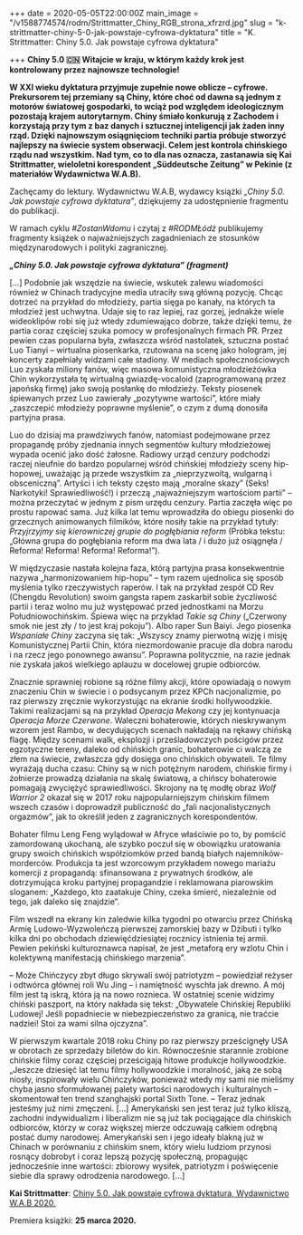 +++
date = 2020-05-05T22:00:00Z
main_image = "/v1588774574/rodm/Strittmatter_Chiny_RGB_strona_xfrzrd.jpg"
slug = "k-strittmatter-chiny-5-0-jak-powstaje-cyfrowa-dyktatura"
title = "K. Strittmatter: Chiny 5.0. Jak powstaje cyfrowa dyktatura"

+++
**Chiny 5.0 🇨🇳 Witajcie w kraju, w którym każdy krok jest kontrolowany przez najnowsze technologie!**

**W XXI wieku dyktatura przyjmuje zupełnie nowe oblicze – cyfrowe. Prekursorem tej przemiany są Chiny, które choć od dawna są jednym z motorów światowej gospodarki, to wciąż pod względem ideologicznym pozostają krajem autorytarnym. Chiny śmiało konkurują z Zachodem i korzystają przy tym z baz danych i sztucznej inteligencji jak żaden inny rząd. Dzięki najnowszym osiągnięciom techniki partia próbuje stworzyć najlepszy na świecie system obserwacji. Celem jest kontrola chińskiego rządu nad wszystkim. Nad tym, co to dla nas oznacza, zastanawia się Kai Strittmatter, wieloletni korespondent „Süddeutsche Zeitung” w Pekinie (z materiałów Wydawnictwa W.A.B).**

Zachęcamy do lektury. Wydawnictwu W.A.B, wydawcy książki _„Chiny 5.0. Jak powstaje cyfrowa dyktatura”_, dziękujemy za udostępnienie fragmentu do publikacji.

W ramach cyklu _#ZostanWdomu_ i czytaj z _#RODMŁódź_ publikujemy fragmenty książek o najważniejszych zagadnieniach ze stosunków międzynarodowych i polityki zagranicznej.

**_„Chiny 5.0. Jak powstaje cyfrowa dyktatura” (fragment)_**

\[…\] Podobnie jak wszędzie na świecie, wskutek zalewu wiadomości również w Chinach tradycyjne media utraciły swą główną pozycję. Chcąc dotrzeć na przykład do młodzieży, partia sięga po kanały, na których ta młodzież jest uchwytna. Udaje się to raz lepiej, raz gorzej, jednakże wiele wideoklipów robi się już wtedy zdumiewająco dobrze, także dzięki temu, że partia coraz częściej szuka pomocy w profesjonalnych firmach PR. Przez pewien czas popularna była, zwłaszcza wśród nastolatek, sztuczna postać Luo Tianyi – wirtualna piosenkarka, rzutowana na scenę jako hologram, jej koncerty zapełniały widzami całe stadiony. W mediach społecznościowych Luo zyskała miliony fanów, więc masowa komunistyczna młodzieżówka Chin wykorzystała tę wirtualną gwiazdę-vocaloid (zaprogramowaną przez japońską firmę) jako swoją posłankę do młodzieży. Teksty piosenek śpiewanych przez Luo zawierały „pozytywne wartości”, które miały „zaszczepić młodzieży poprawne myślenie”, o czym z dumą donosiła partyjna prasa.

Luo do dzisiaj ma prawdziwych fanów, natomiast podejmowane przez propagandę próby zjednania innych segmentów kultury młodzieżowej wypada ocenić jako dość żałosne. Radiowy urząd cenzury podchodzi raczej nieufnie do bardzo popularnej wśród chińskiej młodzieży sceny hip-hopowej, uważając ją przede wszystkim za „nieprzyzwoitą, wulgarną i obsceniczną”. Artyści i ich teksty często mają „moralne skazy” (Seks! Narkotyki! Sprawiedliwość!) i przeczą „najważniejszym wartościom partii” – można przeczytać w jednym z pism urzędu cenzury. Partia zaczęła więc po prostu rapować sama. Już kilka lat temu wprowadziła do obiegu piosenki do grzecznych animowanych filmików, które nosiły takie na przykład tytuły: _Przyjrzyjmy się kierowniczej grupie do pogłębiania reform_ (Próbka tekstu: „Główna grupa do pogłębiania reform ma dwa lata / i dużo już osiągnęła / Reforma! Reforma! Reforma! Reforma!”). 

W międzyczasie nastała kolejna faza, którą partyjna prasa konsekwentnie nazywa „harmonizowaniem hip-hopu” – tym razem ujednolica się sposób myślenia tylko rzeczywistych raperów. I tak na przykład zespół CD Rev (Chengdu Revolution) swoim gangsta rapem zaskarbił sobie życzliwość partii i teraz wolno mu już występować przed jednostkami na Morzu Południowochińskim. Śpiewa więc na przykład _Takie są Chiny_ („Czerwony smok nie jest zły / to jest kraj pokoju”). Albo raper Sun Baiyi. Jego piosenka _Wspaniałe Chiny_ zaczyna się tak: „Wszyscy znamy pierwotną wizję i misję Komunistycznej Partii Chin, która niezmordowanie pracuje dla dobra narodu i na rzecz jego ponownego awansu”. Poprawna politycznie, na razie jednak nie zyskała jakoś wielkiego aplauzu w docelowej grupie odbiorców.

Znacznie sprawniej robione są różne filmy akcji, które opowiadają o nowym znaczeniu Chin w świecie i o podsycanym przez KPCh nacjonalizmie, po raz pierwszy zręcznie wykorzystując na ekranie środki hollywoodzkie. Takimi realizacjami są na przykład _Operacja Mekong_ czy jej kontynuacja _Operacja Morze Czerwone_. Waleczni bohaterowie, których nieskrywanym wzorem jest Rambo, w decydujących scenach nakładają na rękawy chińską flagę. Między scenami walk, eksplozji i prześladowczych pościgów przez egzotyczne tereny, daleko od chińskich granic, bohaterowie ci walczą ze złem na świecie, zwłaszcza gdy dosięga ono chińskich obywateli. Te filmy wyrażają ducha czasu: Chiny są w nich potężnym narodem, chińskie firmy i żołnierze prowadzą działania na skalę światową, a chińscy bohaterowie pomagają zwyciężyć sprawiedliwości. Skrojony na tę modłę obraz _Wolf Warrior 2_ okazał się w 2017 roku najpopularniejszym chińskim filmem wszech czasów i doprowadził publiczność do „fali nacjonalistycznych orgazmów”, jak to określił jeden z zagranicznych korespondentów. 

Bohater filmu Leng Feng wylądował w Afryce właściwie po to, by pomścić zamordowaną ukochaną, ale szybko poczuł się w obowiązku uratowania grupy swoich chińskich współziomków przed bandą białych najemników-morderców. Produkcja ta jest wzorcowym przykładem nowego mariażu komercji z propagandą: sfinansowana z prywatnych środków, ale dotrzymująca kroku partyjnej propagandzie i reklamowana piarowskim sloganem: „Każdego, kto zaatakuje Chiny, czeka śmierć, niezależnie od tego, jak daleko się znajdzie”.

Film wszedł na ekrany kin zaledwie kilka tygodni po otwarciu przez Chińską Armię Ludowo-Wyzwoleńczą pierwszej zamorskiej bazy w Dżibuti i tylko kilka dni po obchodach dziewięćdziesiątej rocznicy istnienia tej armii. Pewien pekiński kulturoznawca napisał, że jest „metaforą ery wzlotu Chin i kolektywną manifestacją chińskiego marzenia”.

– Może Chińczycy zbyt długo skrywali swój patriotyzm – powiedział reżyser i odtwórca głównej roli Wu Jing – i namiętność wyschła jak drewno. A mój film jest tą iskrą, która ją na nowo roznieca. W ostatniej scenie widzimy chiński paszport, na który nakłada się tekst: „Obywatele Chińskiej Republiki Ludowej! Jeśli popadniecie w niebezpieczeństwo za granicą, nie traćcie nadziei! Stoi za wami silna ojczyzna”.

W pierwszym kwartale 2018 roku Chiny po raz pierwszy prześcignęły USA w obrotach ze sprzedaży biletów do kin. Równocześnie starannie zrobione chińskie filmy coraz częściej prześcigają hitowe produkcje hollywoodzkie. „Jeszcze dziesięć lat temu filmy hollywoodzkie i moralność, jaką ze sobą niosły, inspirowały wielu Chińczyków, ponieważ wtedy my sami nie mieliśmy chyba jasno sformułowanej palety wartości narodowych i kulturalnych – skomentował ten trend szanghajski portal Sixth Tone. – Teraz jednak jesteśmy już nimi zmęczeni. \[…\] Amerykański sen jest teraz już tylko kliszą, zachodni indywidualizm i liberalizm nie są już tak pociągające dla chińskich odbiorców, którzy w coraz większej mierze odczuwają całkiem odrębną postać dumy narodowej. Amerykański sen i jego ideały blakną już w Chinach w porównaniu z chińskim snem, który wielu ludziom przynosi rosnący dobrobyt i coraz lepszą pozycję społeczną, propagując jednocześnie inne wartości: zbiorowy wysiłek, patriotyzm i poświęcenie siebie dla sprawy odrodzenia narodowego. \[…\]

**Kai Strittmatter**: [Chiny 5.0. Jak powstaje cyfrowa dyktatura, Wydawnictwo W.A.B 2020.](https://www.gwfoksal.pl/chiny-5-0-jak-powstaje-cyfrowa-dyktatura-kai-strittmatter-sku9401d51f1849c5ecfd48.html "https://www.gwfoksal.pl/chiny-5-0-jak-powstaje-cyfrowa-dyktatura-kai-strittmatter-sku9401d51f1849c5ecfd48.html")

Premiera książki: **25 marca 2020.** 